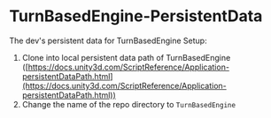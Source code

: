 # TurnBasedEngine-PersistentData
The dev's persistent data for TurnBasedEngine
Setup:
1. Clone into local persistent data path of TurnBasedEngine ([https://docs.unity3d.com/ScriptReference/Application-persistentDataPath.html](https://docs.unity3d.com/ScriptReference/Application-persistentDataPath.html))
2. Change the name of the repo directory to `TurnBasedEngine`
